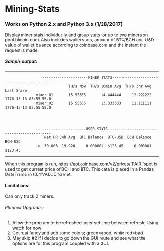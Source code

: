 # Mining-Stats

### Works on Python 2.x and Python 3.x (1/28/2017)

Display miner stats individually and group stats for up to two miners on pool.bitcoin.com.
Also includes wallet stats, amount of BTC/BCH and USD value of wallet balance according to coinbase.com and the instant the request is made.

##### Sample output:
---
                    ----------------------MINER STATS-------------------------------------------
                                 TH/s Now  TH/s 10min Avg  TH/s 3hr Avg             Last Share
                  miner_01       15.55555       14.444444     12.222222  1776-13-13 05:55:55.0
                  miner_02       15.55555       13.333333     11.111111  1776-13-13 05:55:55.0




                  -----------------------USER STATS--------------------------------------------
                      Net HR 24h Avg  BTC Balance  BTC-USD  BCH Balance  BCH-USD
                  ->  30.003  19.920     0.000001  $123.45     0.000001  $123.45

---
When this program is run, https://api.coinbase.com/v2/prices/'PAIR'/spot is used to get current price of BCH and BTC. 
This data is placed in a Pandas DataFrame in KEY:VALUE format.



#### Limitations:

Can only track 2 miners.


###### Planned Upgrades:

1. ~~Allow the program to be refreshed, user set time between refresh.~~ Using watch for now
2. Get real fancy and add some colors; green=good, while red=bad.
3. May skip #2 if I decide to go down the GUI route and see what the options are for this program coupled with a GUI.
